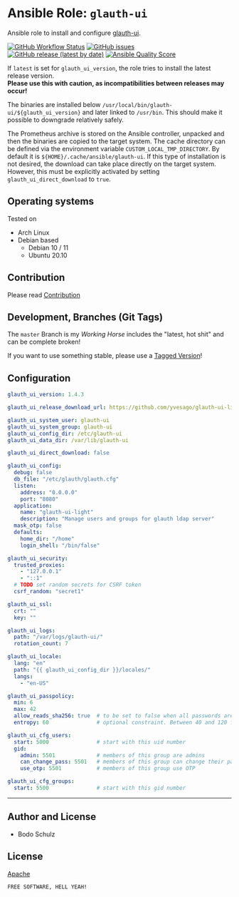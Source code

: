 
# Ansible Role:  `glauth-ui` 

Ansible role to install and configure [glauth-ui](https://github.com/yvesago/glauth-ui-light).

[![GitHub Workflow Status](https://img.shields.io/github/actions/workflow/status/bodsch/ansible-glauth-ui/main.yml?branch=main)][ci]
[![GitHub issues](https://img.shields.io/github/issues/bodsch/ansible-glauth-ui/glauth-ui)][issues]
[![GitHub release (latest by date)](https://img.shields.io/github/v/release/bodsch/ansible-glauth-ui/glauth-ui)][releases]
[![Ansible Quality Score](https://img.shields.io/ansible/quality/50067?label=role%20quality)][quality]

[ci]: https://github.com/bodsch/ansible-glauth-ui/actions
[issues]: https://github.com/bodsch/ansible-glauth-ui/issues?q=is%3Aopen+is%3Aissue
[releases]: https://github.com/bodsch/ansible-glauth-ui/releases
[quality]: https://galaxy.ansible.com/bodsch/glauth_ui


If `latest` is set for `glauth_ui_version`, the role tries to install the latest release version.  
**Please use this with caution, as incompatibilities between releases may occur!**

The binaries are installed below `/usr/local/bin/glauth-ui/${glauth_ui_version}` and later linked to `/usr/bin`. 
This should make it possible to downgrade relatively safely.

The Prometheus archive is stored on the Ansible controller, unpacked and then the binaries are copied to the target system.
The cache directory can be defined via the environment variable `CUSTOM_LOCAL_TMP_DIRECTORY`. 
By default it is `${HOME}/.cache/ansible/glauth-ui`.
If this type of installation is not desired, the download can take place directly on the target system. 
However, this must be explicitly activated by setting `glauth_ui_direct_download` to `true`.


## Operating systems

Tested on

* Arch Linux
* Debian based
    - Debian 10 / 11
    - Ubuntu 20.10


## Contribution

Please read [Contribution](CONTRIBUTING.md)

## Development,  Branches (Git Tags)

The `master` Branch is my *Working Horse* includes the "latest, hot shit" and can be complete broken!

If you want to use something stable, please use a [Tagged Version](https://github.com/bodsch/ansible-glauth-ui/tags)!

## Configuration

```yaml
glauth_ui_version: 1.4.3

glauth_ui_release_download_url: https://github.com/yvesago/glauth-ui-light/releases

glauth_ui_system_user: glauth-ui
glauth_ui_system_group: glauth-ui
glauth_ui_config_dir: /etc/glauth-ui
glauth_ui_data_dir: /var/lib/glauth-ui

glauth_ui_direct_download: false

glauth_ui_config:
  debug: false
  db_file: "/etc/glauth/glauth.cfg"
  listen:
    address: "0.0.0.0"
    port: "8080"
  application:
    name: "glauth-ui-light"
    description: "Manage users and groups for glauth ldap server"
  mask_otp: false
  defaults:
    home_dir: "/home"
    login_shell: "/bin/false"

glauth_ui_security:
  trusted_proxies:
    - "127.0.0.1"
    - "::1"
  # TODO set random secrets for CSRF token
  csrf_random: "secret1"

glauth_ui_ssl:
  crt: ""
  key: ""

glauth_ui_logs:
  path: "/var/logs/glauth-ui/"
  rotation_count: 7

glauth_ui_locale:
  lang: "en"
  path: "{{ glauth_ui_config_dir }}/locales/"
  langs:
    - "en-US"

glauth_ui_passpolicy:
  min: 6
  max: 42
  allow_reads_sha256: true  # to be set to false when all passwords are bcrypt
  entropy: 60               # optional constraint. Between 40 and 120 for very high strength password

glauth_ui_cfg_users:
  start: 5000               # start with this uid number
  gid:
    admin: 5501             # members of this group are admins
    can_change_pass: 5501   # members of this group can change their password
    use_otp: 5501           # members of this group use OTP

glauth_ui_cfg_groups:
  start: 5500               # start with this gid number
```

---

## Author and License

- Bodo Schulz

## License

[Apache](LICENSE)

`FREE SOFTWARE, HELL YEAH!`
